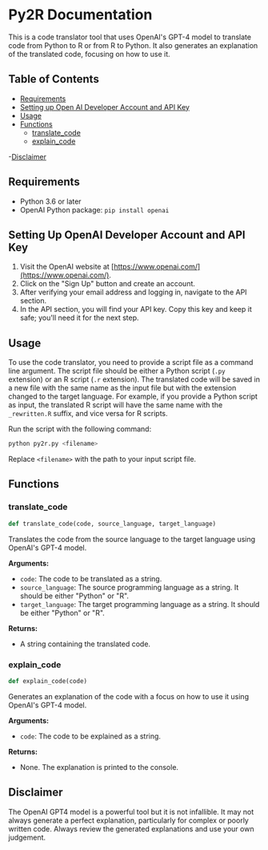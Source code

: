 # Py2R Documentation

This is a code translator tool that uses OpenAI's GPT-4 model to translate code from Python to R or from R to Python. It also generates an explanation of the translated code, focusing on how to use it.

## Table of Contents

- [Requirements](#requirements)
- [Setting up Open AI Developer Account and API Key](#Setting_Up_OpenAI_Developer_Account_and_API_Key)
- [Usage](#usage)
- [Functions](#functions)
  - [translate_code](#translate_code)
  - [explain_code](#explain_code)
  
-[Disclaimer](#disclaimer)

## Requirements

- Python 3.6 or later
- OpenAI Python package: `pip install openai`

## Setting Up OpenAI Developer Account and API Key

1. Visit the OpenAI website at [https://www.openai.com/](https://www.openai.com/).
2. Click on the "Sign Up" button and create an account.
3. After verifying your email address and logging in, navigate to the API section.
4. In the API section, you will find your API key. Copy this key and keep it safe; you'll need it for the next step.

## Usage

To use the code translator, you need to provide a script file as a command line argument. The script file should be either a Python script (`.py` extension) or an R script (`.r` extension). The translated code will be saved in a new file with the same name as the input file but with the extension changed to the target language. For example, if you provide a Python script as input, the translated R script will have the same name with the `_rewritten.R` suffix, and vice versa for R scripts.

Run the script with the following command:

```bash
python py2r.py <filename>
```

Replace `<filename>` with the path to your input script file.

## Functions

### translate_code

```python
def translate_code(code, source_language, target_language)
```

Translates the code from the source language to the target language using OpenAI's GPT-4 model.

**Arguments:**

- `code`: The code to be translated as a string.
- `source_language`: The source programming language as a string. It should be either "Python" or "R".
- `target_language`: The target programming language as a string. It should be either "Python" or "R".

**Returns:**

- A string containing the translated code.

### explain_code

```python
def explain_code(code)
```

Generates an explanation of the code with a focus on how to use it using OpenAI's GPT-4 model.

**Arguments:**

- `code`: The code to be explained as a string.

**Returns:**

- None. The explanation is printed to the console.


## Disclaimer

The OpenAI GPT4 model is a powerful tool but it is not infallible. It may not always generate a perfect explanation, particularly for complex or poorly written code. Always review the generated explanations and use your own judgement.